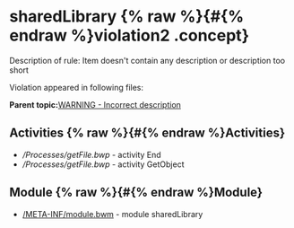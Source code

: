 # sharedLibrary {% raw %}{#{% endraw %}violation2 .concept}

Description of rule: Item doesn't contain any description or description too short

Violation appeared in following files:

**Parent topic:**[WARNING - Incorrect description](../../../qa/rules/WARNING_-_Incorrect_description.md)

## Activities {% raw %}{#{% endraw %}Activities}

-   */Processes/getFile.bwp* - activity End
-   */Processes/getFile.bwp* - activity GetObject

## Module {% raw %}{#{% endraw %}Module}

-   [/META-INF/module.bwm](../../../projects/sharedLibrary/META-INF/module.bwm.md) - module sharedLibrary

